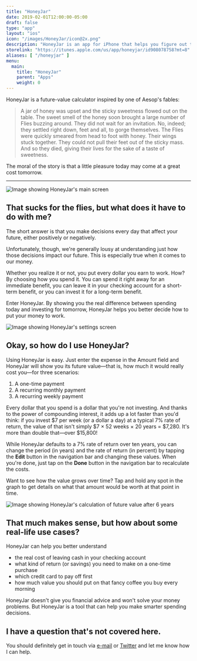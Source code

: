 ```yaml
---
title: "HoneyJar"
date: 2019-02-01T12:00:00-05:00
draft: false
type: "app"
layout: "ios"
icon: "/images/HoneyJar/icon@2x.png"
description: "HoneyJar is an app for iPhone that helps you figure out the real cost of your spending."
storelink: "https://itunes.apple.com/us/app/honeyjar/id908078758?mt=8"
aliases: [ "/honeyjar" ]
menu:
  main:
    title: "HoneyJar"
    parent: "Apps"
    weight: 0
---
```


HoneyJar is a future-value calculator inspired by one of Aesop's fables:

> A jar of honey was upset and the sticky sweetness flowed out on the table. The sweet smell of the honey soon brought a large number of Flies buzzing around. They did not wait for an invitation. No, indeed; they settled right down, feet and all, to gorge themselves. The Flies were quickly smeared from head to foot with honey. Their wings stuck together. They could not pull their feet out of the sticky mass. And so they died, giving their lives for the sake of a taste of sweetness.

The moral of the story is that a little pleasure today may come at a great cost tomorrow.

---

<img class="halfwidth center" src="/images/HoneyJar/main-screen.png" alt="Image showing HoneyJar's main screen">

## That sucks for the flies, but what does it have to do with me?

The short answer is that you make decisions every day that affect your future, either positively or negatively.

Unfortunately, though, we're generally lousy at understanding just how those decisions impact our future. This is especially true when it comes to our money.

Whether you realize it or not, you put every dollar you earn to work. How? By choosing how you spend it. You can spend it right away for an immediate benefit, you can leave it in your checking account for a short-term benefit, or you can invest it for a long-term benefit.

Enter HoneyJar. By showing you the real difference between spending today and investing for tomorrow, HoneyJar helps you better decide how to put your money to work.

<img class="halfwidth center" src="/images/HoneyJar/settings.png" alt="Image showing HoneyJar's settings screen">

## Okay, so how do I use HoneyJar?

Using HoneyJar is easy. Just enter the expense in the Amount field and HoneyJar will show you its future value—that is, how much it would really cost you—for three scenarios:

1. A one-time payment
2. A recurring monthly payment
3. A recurring weekly payment

Every dollar that you spend is a dollar that you're not investing. And thanks to the power of compounding interest, it adds up a lot faster than you'd think: if you invest $7 per week (or a dollar a day) at a typical 7% rate of return, the value of that isn't simply $7 × 52 weeks × 20 years = $7,280. It's more than double that—over $15,800!

While HoneyJar defaults to a 7% rate of return over ten years, you can change the period (in years) and the rate of return (in percent) by tapping the **Edit** button in the navigation bar and changing these values. When you're done, just tap on the **Done** button in the navigation bar to recalculate the costs.

Want to see how the value grows over time? Tap and hold any spot in the graph to get details on what that amount would be worth at that point in time.

<img class="halfwidth center" src="/images/HoneyJar/results.png" alt="Image showing HoneyJar's calculation of future value after 6 years">

## That much makes sense, but how about some real-life use cases?

HoneyJar can help you better understand

- the real cost of leaving cash in your checking account
- what kind of return (or savings) you need to make on a one-time purchase
- which credit card to pay off first
- how much value you should put on that fancy coffee you buy every morning

HoneyJar doesn't give you financial advice and won't solve your money problems. But HoneyJar is a tool that can help you make smarter spending decisions.
 
## I have a question that's not covered here.

You should definitely get in touch via [e-mail](/contact-us) or [Twitter](https://twitter.com/Dropped_Bits) and let me know how I can help.